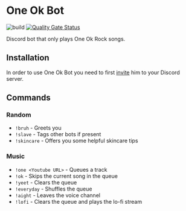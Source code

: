 # One Ok Bot

![build](https://github.com/maxwowo/one-ok-bot/workflows/build/badge.svg?branch=master) [![Quality Gate Status](https://sonarcloud.io/api/project_badges/measure?project=maxwowo_one-ok-bot&metric=alert_status)](https://sonarcloud.io/dashboard?id=maxwowo_one-ok-bot)

Discord bot that only plays One Ok Rock songs.

## Installation

In order to use One Ok Bot you need to first [invite](https://discord.com/api/oauth2/authorize?client_id=737946817613791344&permissions=8&scope=bot) him to your Discord server.

## Commands

### Random

- `!bruh` - Greets you
- `!slave` - Tags other bots if present
- `!skincare` - Offers you some helpful skincare tips

### Music

- `!one <Youtube URL>` - Queues a track
- `!ok` - Skips the current song in the queue
- `!yeet` - Clears the queue
- `!everyday` - Shuffles the queue
- `!aight` - Leaves the voice channel
- `!lofi` - Clears the queue and plays the lo-fi stream
